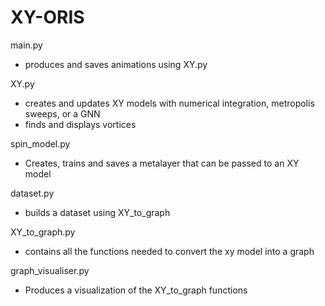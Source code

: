 # XY-ORIS

main.py 
- produces and saves animations using XY.py

XY.py
- creates and updates XY models with numerical integration, metropolis sweeps, or a GNN
- finds and displays vortices

spin_model.py
- Creates, trains and saves a metalayer that can be passed to an XY model

dataset.py
- builds a dataset using XY_to_graph

XY_to_graph.py
- contains all the functions needed to convert the xy model into a graph

graph_visualiser.py
- Produces a visualization of the XY_to_graph functions 
